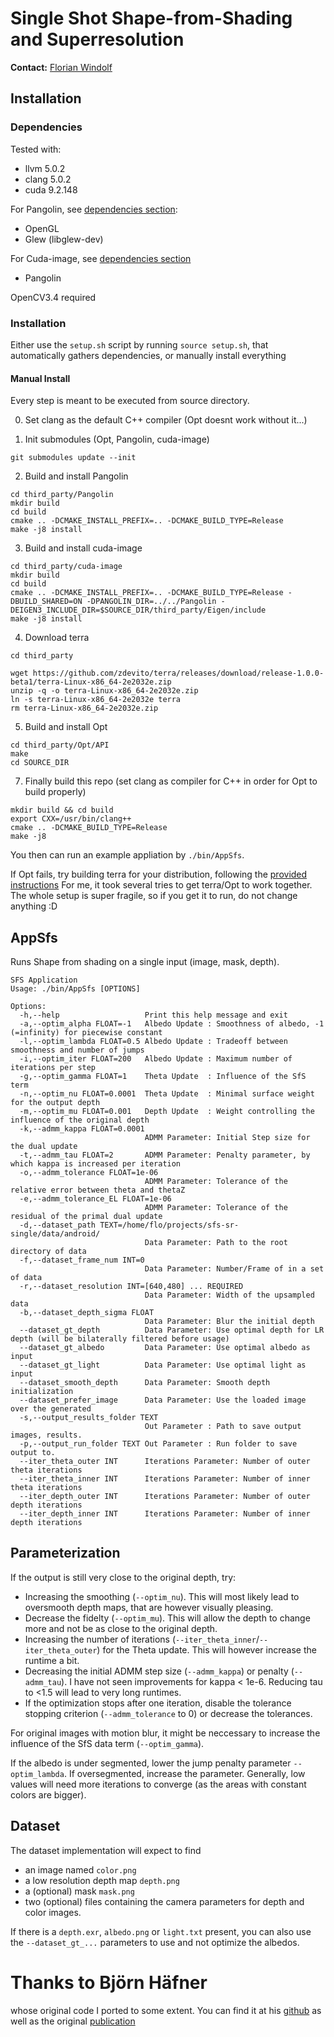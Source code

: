 # Single Shot Shape-from-Shading and Superresolution

**Contact:** [Florian Windolf](mailto:florian.windolf@tum.de)

## Installation

### Dependencies

Tested with:
- llvm 5.0.2
- clang 5.0.2
- cuda 9.2.148

For Pangolin, see [dependencies section](https://github.com/stevenlovegrove/Pangolin#required-dependencies):
- OpenGL
- Glew (libglew-dev)

For Cuda-image, see [dependencies section](https://github.com/fwindolf/cuda-image#install)
- Pangolin

OpenCV3.4 required

### Installation

Either use the `setup.sh` script by running `source setup.sh`, that automatically gathers dependencies, or manually install everything

#### Manual Install
Every step is meant to be executed from source directory.

0. Set clang as the default C++ compiler (Opt doesnt work without it...)

1. Init submodules (Opt, Pangolin, cuda-image)
```
git submodules update --init
```

2. Build and install Pangolin
```
cd third_party/Pangolin
mkdir build
cd build
cmake .. -DCMAKE_INSTALL_PREFIX=.. -DCMAKE_BUILD_TYPE=Release
make -j8 install
```

3. Build and install cuda-image
```
cd third_party/cuda-image
mkdir build
cd build
cmake .. -DCMAKE_INSTALL_PREFIX=.. -DCMAKE_BUILD_TYPE=Release -DBUILD_SHARED=ON -DPANGOLIN_DIR=../../Pangolin -DEIGEN3_INCLUDE_DIR=$SOURCE_DIR/third_party/Eigen/include
make -j8 install
```

4. Download terra
```
cd third_party

wget https://github.com/zdevito/terra/releases/download/release-1.0.0-beta1/terra-Linux-x86_64-2e2032e.zip
unzip -q -o terra-Linux-x86_64-2e2032e.zip 
ln -s terra-Linux-x86_64-2e2032e terra
rm terra-Linux-x86_64-2e2032e.zip
```

5. Build and install Opt
```
cd third_party/Opt/API 
make
cd SOURCE_DIR
```

7. Finally build this repo (set clang as compiler for C++ in order for Opt to build properly)
```
mkdir build && cd build
export CXX=/usr/bin/clang++
cmake .. -DCMAKE_BUILD_TYPE=Release
make -j8
```

You then can run an example appliation by `./bin/AppSfs`.

If Opt fails, try building terra for your distribution, following the [provided instructions](https://github.com/zdevito/terra#installing-terra)
For me, it took several tries to get terra/Opt to work together. The whole setup is super fragile, so if you get it to run, do not change anything :D

## AppSfs

Runs Shape from shading on a single input (image, mask, depth).

```
SFS Application
Usage: ./bin/AppSfs [OPTIONS]

Options:
  -h,--help                   Print this help message and exit
  -a,--optim_alpha FLOAT=-1   Albedo Update : Smoothness of albedo, -1 (=infinity) for piecewise constant
  -l,--optim_lambda FLOAT=0.5 Albedo Update : Tradeoff between smoothness and number of jumps
  -i,--optim_iter FLOAT=200   Albedo Update : Maximum number of iterations per step
  -g,--optim_gamma FLOAT=1    Theta Update  : Influence of the SfS term
  -n,--optim_nu FLOAT=0.0001  Theta Update  : Minimal surface weight for the output depth
  -m,--optim_mu FLOAT=0.001   Depth Update  : Weight controlling the influence of the original depth
  -k,--admm_kappa FLOAT=0.0001
                              ADMM Parameter: Initial Step size for the dual update
  -t,--admm_tau FLOAT=2       ADMM Parameter: Penalty parameter, by which kappa is increased per iteration
  -o,--admm_tolerance FLOAT=1e-06
                              ADMM Parameter: Tolerance of the relative error between theta and thetaZ
  -e,--admm_tolerance_EL FLOAT=1e-06
                              ADMM Parameter: Tolerance of the residual of the primal dual update
  -d,--dataset_path TEXT=/home/flo/projects/sfs-sr-single/data/android/
                              Data Parameter: Path to the root directory of data
  -f,--dataset_frame_num INT=0
                              Data Parameter: Number/Frame of in a set of data
  -r,--dataset_resolution INT=[640,480] ... REQUIRED
                              Data Parameter: Width of the upsampled data
  -b,--dataset_depth_sigma FLOAT
                              Data Parameter: Blur the initial depth
  --dataset_gt_depth          Data Parameter: Use optimal depth for LR depth (will be bilaterally filtered before usage)
  --dataset_gt_albedo         Data Parameter: Use optimal albedo as input
  --dataset_gt_light          Data Parameter: Use optimal light as input
  --dataset_smooth_depth      Data Parameter: Smooth depth initialization
  --dataset_prefer_image      Data Parameter: Use the loaded image over the generated
  -s,--output_results_folder TEXT
                              Out Parameter : Path to save output images, results.
  -p,--output_run_folder TEXT Out Parameter : Run folder to save output to.
  --iter_theta_outer INT      Iterations Parameter: Number of outer theta iterations
  --iter_theta_inner INT      Iterations Parameter: Number of inner theta iterations
  --iter_depth_outer INT      Iterations Parameter: Number of outer depth iterations
  --iter_depth_inner INT      Iterations Parameter: Number of inner depth iterations
```


## Parameterization

If the output is still very close to the original depth, try:
- Increasing the smoothing (`--optim_nu`). This will most likely lead to oversmooth depth maps, that are however visually pleasing.
- Decrease the fidelty (`--optim_mu`). This will allow the depth to change more and not be as close to the original depth.
- Increasing the number of iterations (`--iter_theta_inner`/`--iter_theta_outer`) for the Theta update. This will however increase the runtime a bit.
- Decreasing the initial ADMM step size (`--admm_kappa`) or penalty (`--admm_tau`). I have not seen improvements for kappa < 1e-6. Reducing tau to <1.5 will lead to very long runtimes.
- If the optimization stops after one iteration, disable the tolerance stopping criterion (`--admm_tolerance` to 0) or decrease the tolerances.

For original images with motion blur, it might be neccessary to increase the influence of the SfS data term (`--optim_gamma`).

If the albedo is under segmented, lower the jump penalty parameter `--optim_lambda`. If oversegmented, increase the parameter. Generally, low values will need more iterations to converge (as the areas with constant colors are bigger).

## Dataset

The dataset implementation will expect to find 
- an image named `color.png`
- a low resolution depth map `depth.png`
- a (optional) mask `mask.png`
- two (optional) files containing the camera parameters for depth and color images.

If there is a `depth.exr`, `albedo.png` or `light.txt` present, you can also use the `--dataset_gt_...` parameters to use and not optimize the albedos.


# Thanks to Björn Häfner
whose original code I ported to some extent. 
You can find it at his [github](https://github.com/BjoernHaefner/DepthSRfromShading) as well as the original [publication](https://vision.in.tum.de/_media/spezial/bib/haefner2018cvpr.pdf)
